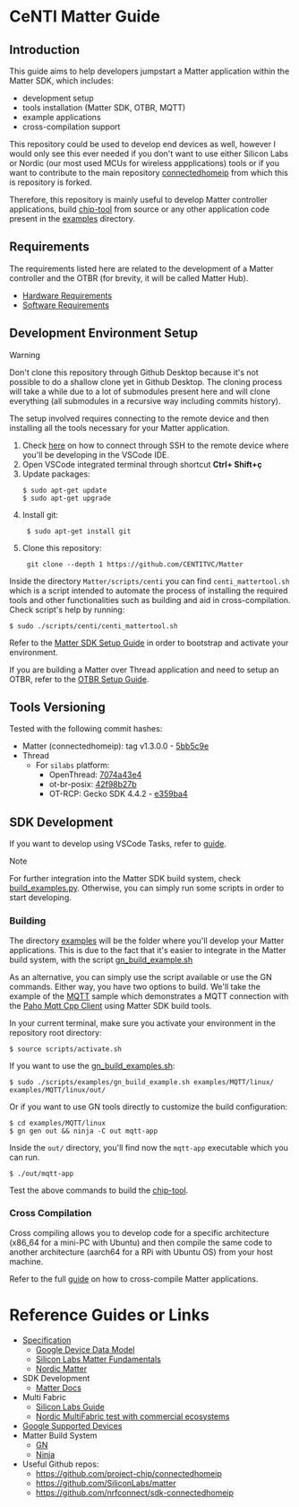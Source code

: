 # CeNTI Matter Guide

## Introduction

This guide aims to help developers jumpstart a Matter application within the
Matter SDK, which includes:

-   development setup
-   tools installation (Matter SDK, OTBR, MQTT)
-   example applications
-   cross-compilation support

This repository could be used to develop end devices as well, however I would
only see this ever needed if you don't want to use either Silicon Labs or Nordic
(our most used MCUs for wireless appplications) tools or if you want to
contribute to the main repository
[connectedhomeip](https://github.com/project-chip/connectedhomeip) from which
this is repository is forked.

Therefore, this repository is mainly useful to develop Matter controller
applications, build [chip-tool](../guides/chip_tool_guide.md) from source or any
other application code present in the [examples](../../examples/) directory.

## Requirements

The requirements listed here are related to the development of a Matter
controller and the OTBR (for brevity, it will be called Matter Hub).

-   [Hardware Requirements](HARDWARE_REQUIREMENTS.md)
-   [Software Requirements](SOFTWARE_REQUIREMENTS.md)

## Development Environment Setup

> [!WARNING]
>
> Don't clone this repository through Github Desktop because it's not possible
> to do a shallow clone yet in Github Desktop. The cloning process will take a
> while due to a lot of submodules present here and will clone everything (all
> submodules in a recursive way including commits history).

The setup involved requires connecting to the remote device and then installing
all the tools necessary for your Matter application.

1. Check [here](SSH_CONNECTION.md) on how to connect through SSH to the remote
   device where you'll be developing in the VSCode IDE.
2. Open VSCode integrated terminal through shortcut **Ctrl+ Shift+ç**
3. Update packages:
    ```shell
    $ sudo apt-get update
    $ sudo apt-get upgrade
    ```
4. Install git:
    ```shell
     $ sudo apt-get install git
    ```
5. Clone this repository:
    ```
     git clone --depth 1 https://github.com/CENTITVC/Matter
    ```

Inside the directory `Matter/scripts/centi` you can find `centi_mattertool.sh`
which is a script intended to automate the process of installing the required
tools and other functionalities such as building and aid in cross-compilation.
Check script's help by running:

```shell
$ sudo ./scripts/centi/centi_mattertool.sh
```

Refer to the [Matter SDK Setup Guide](MATTER_SDK_SETUP.md) in order to bootstrap
and activate your environment.

If you are building a Matter over Thread application and need to setup an OTBR,
refer to the [OTBR Setup Guide](OTBR_SETUP.md).

## Tools Versioning

Tested with the following commit hashes:

-   Matter (connectedhomeip): tag v1.3.0.0 -
    [5bb5c9e](https://github.com/project-chip/connectedhomeip/tree/5bb5c9e23d532cea40476fc0bd1d3008522792ba)
-   Thread
    -   For `silabs` platform:
        -   OpenThread:
            [7074a43e4](https://github.com/openthread/openthread/tree/7074a43e4)
        -   ot-br-posix:
            [42f98b27b](https://github.com/SiliconLabs/ot-br-posix/tree/42f98b27b)
        -   OT-RCP: Gecko SDK 4.4.2 -
            [e359ba4](https://github.com/SiliconLabs/gecko_sdk/tree/v4.4.2)

## SDK Development

If you want to develop using VSCode Tasks, refer to [guide](VSCODE_DEV.md).

> [!NOTE]
>
> For further integration into the Matter SDK build system, check
> [build_examples.py](../../scripts/build/build_examples.py). Otherwise, you can
> simply run some scripts in order to start developing.

### Building

The directory [examples](../../examples/) will be the folder where you'll
develop your Matter applications. This is due to the fact that it's easier to
integrate in the Matter build system, with the script
[gn_build_example.sh](../../scripts/examples/gn_build_example.sh)

As an alternative, you can simply use the script available or use the GN
commands. Either way, you have two options to build. We'll take the example of
the [MQTT](../../examples/MQTT/) sample which demonstrates a MQTT connection
with the
[Paho Mqtt Cpp Client](https://github.com/eclipse/paho.mqtt.cpp/tree/master)
using Matter SDK build tools.

In your current terminal, make sure you activate your environment in the
repository root directory:

```shell
$ source scripts/activate.sh
```

If you want to use the
[gn_build_examples.sh](../../scripts/examples/gn_build_example.sh):

```shell
$ sudo ./scripts/examples/gn_build_example.sh examples/MQTT/linux/ examples/MQTT/linux/out/
```

Or if you want to use GN tools directly to customize the build configuration:

```shell
$ cd examples/MQTT/linux
$ gn gen out && ninja -C out mqtt-app
```

Inside the `out/` directory, you'll find now the `mqtt-app` executable which you
can run.

```shell
$ ./out/mqtt-app
```

Test the above commands to build the [chip-tool](../../examples/chip-tool/).

### Cross Compilation

Cross compiling allows you to develop code for a specific architecture (x86_64
for a mini-PC with Ubuntu) and then compile the same code to another
architecture (aarch64 for a RPi with Ubuntu OS) from your host machine.

Refer to the full [guide](CROSS_COMPILATION.md) on how to cross-compile Matter
applications.

# Reference Guides or Links

-   [Specification](https://csa-iot.org/developer-resource/specifications-download-request/)
    -   [Google Device Data Model](https://developers.home.google.com/matter/primer/device-data-model)
    -   [Silicon Labs Matter Fundamentals](https://docs.silabs.com/matter/latest/matter-fundamentals-data-model/)
    -   [Nordic Matter](https://docs.nordicsemi.com/bundle/ncs-latest/page/nrf/protocols/matter/index.html)
-   SDK Development
    -   [Matter Docs](../)
-   Multi Fabric
    -   [Silicon Labs Guide](https://community.silabs.com/s/article/Multi-Fabrics-Admin-second-controller?language=en_US)
    -   [Nordic MultiFabric test with commercial ecosystems](https://devzone.nordicsemi.com/nordic/nordic-blog/b/blog/posts/matter-testing-nrf-connect-sdk-platform-with-apple-google-and-samsung-ecosystems-218911247#mcetoc_1gkq24ojdf)
-   [Google Supported Devices](https://developers.home.google.com/matter/supported-devices)
-   Matter Build System
    -   [GN](https://gn.googlesource.com/gn/)
    -   [Ninja](https://ninja-build.org/)
-   Useful Github repos:
    -   https://github.com/project-chip/connectedhomeip
    -   https://github.com/SiliconLabs/matter
    -   https://github.com/nrfconnect/sdk-connectedhomeip
